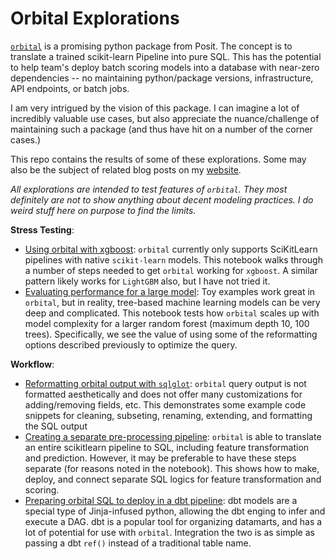 # Orbital Explorations

[`orbital`](https://posit-dev.github.io/orbital/) is a promising python package from Posit. The concept is to translate a trained scikit-learn Pipeline into pure SQL. This has the potential to help team's deploy batch scoring models into a database with near-zero dependencies -- no maintaining python/package versions, infrastructure, API endpoints, or batch jobs. 

I am very intrigued by the vision of this package. I can imagine a lot of incredibly valuable use cases, but also appreciate the nuance/challenge of maintaining such a package (and thus have hit on a number of the corner cases.)

This repo contains the results of some of these explorations. Some may also be the subject of related blog posts on my [website](https:://emilyriederer.com).

*All explorations are intended to test features of `orbital`. They most definitely are not to show anything about decent modeling practices. I do weird stuff here on purpose to find the limits.*

**Stress Testing**: 

- [Using orbital with xgboost](orbital-xgb.ipynb): `orbital` currently only supports SciKitLearn pipelines with native `scikit-learn` models. This notebook walks through a number of steps needed to get `orbital` working for `xgboost`. A similar pattern likely works for `LightGBM` also, but I have not tried it.
- [Evaluating performance for a large model](orbital-big.ipynb): Toy examples work great in `orbital`, but in reality, tree-based machine learning models can be very deep and complicated. This notebook tests how `orbital` scales up with model complexity for a larger random forest (maximum depth 10, 100 trees). Specifically, we see the value of using some of the reformatting options described previously to optimize the query.

**Workflow**:

- [Reformatting orbital output with `sqlglot`](orbital-fmt.ipynb): `orbital` query output is not formatted aesthetically and does not offer many customizations for adding/removing fields, etc. This demonstrates some example code snippets for cleaning, subseting, renaming, extending, and formatting the SQL output
- [Creating a separate pre-processing pipeline](orbital-pre.ipynb): `orbital` is able to translate an entire scikitlearn pipeline to SQL, including feature transformation and prediction. However, it may be preferable to have these steps separate (for reasons noted in the notebook). This shows how to make, deploy, and connect separate SQL logics for feature transformation and scoring. 
- [Preparing orbital SQL to deploy in a dbt pipeline](orbital-dbt.ipynb): dbt models are a special type of Jinja-infused python, allowing the dbt enging to infer and execute a DAG. dbt is a popular tool for organizing datamarts, and has a lot of potential for use with `orbital`. Integration the two is as simple as passing a dbt `ref()` instead of a traditional table name.
